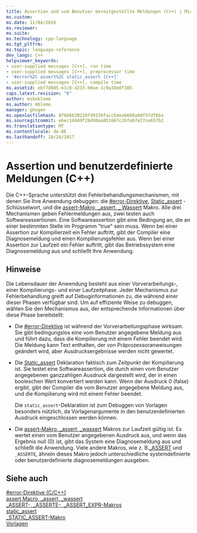 ```yaml
---
title: Assertion und vom Benutzer bereitgestellte Meldungen (C++) | Microsoft Docs
ms.custom: 
ms.date: 11/04/2016
ms.reviewer: 
ms.suite: 
ms.technology: cpp-language
ms.tgt_pltfrm: 
ms.topic: language-reference
dev_langs: C++
helpviewer_keywords:
- user-supplied messages [C++], run time
- user-supplied messages [C++], preprocessor time
- '#error%2C assert%2C static_assert [C++]'
- user-supplied messages [C++], compile time
ms.assetid: ebf7d885-61c8-4233-b0ae-1c9a38e0f385
caps.latest.revision: "6"
author: mikeblome
ms.author: mblome
manager: ghogen
ms.openlocfilehash: 8f6b6b39220f49339faccb4ea6608a0df5fdf6ba
ms.sourcegitcommit: ebec1d449f2bd98aa851667c2bfeb7e27ce657b2
ms.translationtype: MT
ms.contentlocale: de-DE
ms.lasthandoff: 10/24/2017
---
```

# <a name="assertion-and-user-supplied-messages-c"></a>Assertion und benutzerdefinierte Meldungen (C++)
Die C++-Sprache unterstützt drei Fehlerbehandlungsmechanismen, mit denen Sie Ihre Anwendung debuggen: die [#error-Direktive](../preprocessor/hash-error-directive-c-cpp.md), [Static_assert](../cpp/static-assert.md) -Schlüsselwort, und die [assert-Makro, _assert, _ Wassert](../c-runtime-library/reference/assert-macro-assert-wassert.md) Makro. Alle drei Mechanismen geben Fehlermeldungen aus, zwei testen auch Softwareassertionen. Eine Softwareassertion gibt eine Bedingung an, die an einer bestimmten Stelle im Programm "true" sein muss. Wenn bei einer Assertion zur Kompilierzeit ein Fehler auftritt, gibt der Compiler eine Diagnosemeldung und einen Kompilierungsfehler aus. Wenn bei einer Assertion zur Laufzeit ein Fehler auftritt, gibt das Betriebssystem eine Diagnosemeldung aus und schließt Ihre Anwendung.  
  
## <a name="remarks"></a>Hinweise  
 Die Lebensdauer der Anwendung besteht aus einer Vorverarbeitungs-, einer Kompilierungs- und einer Laufzeitphase. Jeder Mechanismus zur Fehlerbehandlung greift auf Debuginformationen zu, die während einer dieser Phasen verfügbar sind. Um auf effiziente Weise zu debuggen, wählen Sie den Mechanismus aus, der entsprechende Informationen über diese Phase bereitstellt:  
  
-   Die [#error-Direktive](../preprocessor/hash-error-directive-c-cpp.md) ist während der Vorverarbeitungsphase wirksam. Sie gibt bedingungslos eine vom Benutzer angegebene Meldung aus und führt dazu, dass die Kompilierung mit einem Fehler beendet wird. Die Meldung kann Text enthalten, der von Präprozessoranweisungen geändert wird, aber Ausdrucksergebnisse werden nicht gewertet.  
  
-   Die [Static_assert](../cpp/static-assert.md) Deklaration faktisch zum Zeitpunkt der Kompilierung ist. Sie testet eine Softwareassertion, die durch einen vom Benutzer angegebenen ganzzahligen Ausdruck dargestellt wird, der in einen booleschen Wert konvertiert werden kann. Wenn der Ausdruck 0 (false) ergibt, gibt der Compiler die vom Benutzer angegebene Meldung aus, und die Kompilierung wird mit einem Fehler beendet.  
  
     Die `static_assert`-Deklaration ist zum Debuggen von Vorlagen besonders nützlich, da Vorlagenargumente in den benutzerdefinierten Ausdruck eingeschlossen werden können.  
  
-   Die [assert-Makro, _assert, _wassert](../c-runtime-library/reference/assert-macro-assert-wassert.md) Makros zur Laufzeit gültig ist. Es wertet einen vom Benutzer angegebenen Ausdruck aus, und wenn das Ergebnis null (0) ist, gibt das System eine Diagnosemeldung aus und schließt die Anwendung. Viele andere Makros, wie z. B.[_ASSERT](../c-runtime-library/reference/assert-asserte-assert-expr-macros.md) und `_ASSERTE`, ähneln dieses Makro jedoch unterschiedliche systemdefinierte oder benutzerdefinierte diagnosemeldungen ausgeben.  
  
## <a name="see-also"></a>Siehe auch  
 [#error-Direktive (C/C++)](../preprocessor/hash-error-directive-c-cpp.md)   
 [assert Macro, _assert, _wassert](../c-runtime-library/reference/assert-macro-assert-wassert.md)   
 [_ASSERT-, _ASSERTE-, _ASSERT_EXPR-Makros](../c-runtime-library/reference/assert-asserte-assert-expr-macros.md)   
 [static_assert](../cpp/static-assert.md)   
 [_STATIC_ASSERT-Makro](../c-runtime-library/reference/static-assert-macro.md)   
 [Vorlagen](../cpp/templates-cpp.md)